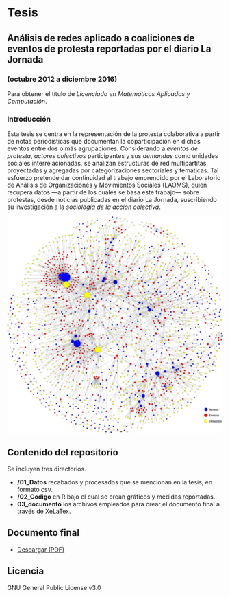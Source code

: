 # Tesis
## Análisis de redes aplicado a coaliciones de eventos de protesta reportadas por el diario La Jornada
### (octubre 2012 a diciembre 2016)

Para obtener el título de _Licenciado en Matemáticas Aplicadas y Computación_.

### Introducción

Esta tesis se centra en la representación de la protesta colaborativa a partir de notas periodísticas que documentan la coparticipación en dichos eventos entre dos o más agrupaciones. Considerando a _eventos de protesta_, _actores colectivos_ participantes y sus _demandas_ como unidades sociales interrelacionadas, se analizan estructuras de red multipartitas, proyectadas y agregadas por categorizaciones sectoriales y temáticas. Tal esfuerzo pretende dar continuidad al trabajo emprendido por el  Laboratorio de Análisis de Organizaciones y Movimientos Sociales (LAOMS), quien recupera datos —a partir
de los cuales se basa este trabajo— sobre protestas, desde noticias publicadas en el diario La Jornada, suscribiendo su investigación a la _sociología de la acción colectiva_.

![red_3partita](03_documento/img/4.1_red_3partita.png)


## Contenido del repositorio
Se incluyen tres directorios. 
- **/01_Datos** recabados y procesados que se mencionan en la tesis, en formato csv.
- **/02_Codigo** en R bajo el cual se crean gráficos y medidas reportadas. 
- **03_documento** los archivos empleados para crear el documento final a través de XeLaTex. 


## Documento final
* [Descargar (PDF)](03_documento/tesis.pdf)


## Licencia
GNU General Public License v3.0


